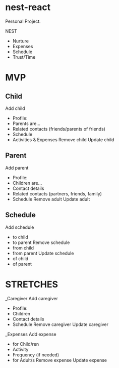 # nest-react
Personal Project.

NEST
- Nurture
- Expenses
- Schedule
- Trust/Time

# MVP

## Child
Add child
- Profile:
- Parents are...
- Related contacts (friends/parents of friends)
- Schedule
- Activities & Expenses
Remove child
Update child

## Parent
Add parent
- Profile:
- Children are...
- Contact details
- Related contacts (partners, friends, family)
- Schedule
Remove adult 
Update adult

## Schedule
Add schedule
- to child
- to parent
Remove schedule
- from child
- from parent
Update schedule
- of child
- of parent

# STRETCHES

_Caregiver 
Add caregiver
- Profile:
- Children
- Contact details
- Schedule
Remove caregiver
Update caregiver

_Expenses
Add expense
- for Child/ren
- Activity
- Frequency (if needed)
- for Adult/s 
Remove expense
Update expense
